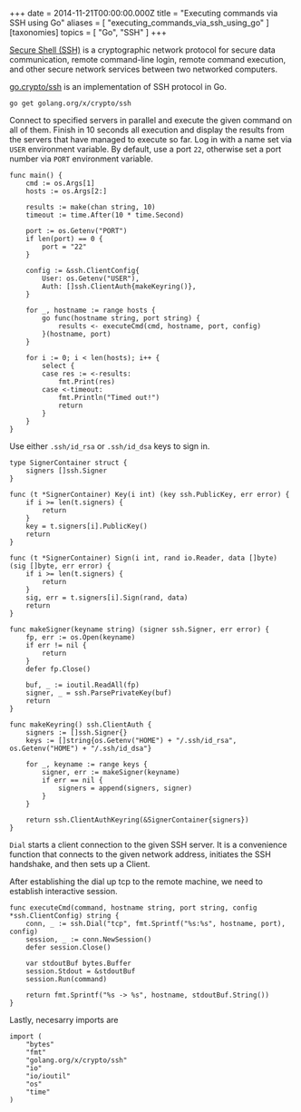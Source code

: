 +++
date = 2014-11-21T00:00:00.000Z
title = "Executing commands via SSH using Go"
aliases = [
    "executing_commands_via_ssh_using_go"
]
[taxonomies]
topics = [ "Go", "SSH" ]
+++

[Secure Shell (SSH)][1] is a cryptographic network protocol for secure data communication, remote command-line login, remote command execution, and other secure network services between two networked computers.

[go.crypto/ssh][2] is an implementation of SSH protocol in Go.

```
go get golang.org/x/crypto/ssh
```

Connect to specified servers in parallel and execute the given command on all
of them. Finish in 10 seconds all execution and display the results from the
servers that have managed to execute so far. Log in with a name set via `USER`
environment variable. By default, use a port `22`, otherwise set a port number
via `PORT` environment variable.

```
func main() {
    cmd := os.Args[1]
    hosts := os.Args[2:]

    results := make(chan string, 10)
    timeout := time.After(10 * time.Second)

    port := os.Getenv("PORT")
    if len(port) == 0 {
        port = "22"
    }

    config := &ssh.ClientConfig{
        User: os.Getenv("USER"),
        Auth: []ssh.ClientAuth{makeKeyring()},
    }

    for _, hostname := range hosts {
        go func(hostname string, port string) {
            results <- executeCmd(cmd, hostname, port, config)
        }(hostname, port)
    }

    for i := 0; i < len(hosts); i++ {
        select {
        case res := <-results:
            fmt.Print(res)
        case <-timeout:
            fmt.Println("Timed out!")
            return
        }
    }
}
```

Use either `.ssh/id_rsa` or `.ssh/id_dsa` keys to sign in.

```
type SignerContainer struct {
    signers []ssh.Signer
}

func (t *SignerContainer) Key(i int) (key ssh.PublicKey, err error) {
    if i >= len(t.signers) {
        return
    }
    key = t.signers[i].PublicKey()
    return
}

func (t *SignerContainer) Sign(i int, rand io.Reader, data []byte) (sig []byte, err error) {
    if i >= len(t.signers) {
        return
    }
    sig, err = t.signers[i].Sign(rand, data)
    return
}

func makeSigner(keyname string) (signer ssh.Signer, err error) {
    fp, err := os.Open(keyname)
    if err != nil {
        return
    }
    defer fp.Close()

    buf, _ := ioutil.ReadAll(fp)
    signer, _ = ssh.ParsePrivateKey(buf)
    return
}

func makeKeyring() ssh.ClientAuth {
    signers := []ssh.Signer{}
    keys := []string{os.Getenv("HOME") + "/.ssh/id_rsa", os.Getenv("HOME") + "/.ssh/id_dsa"}

    for _, keyname := range keys {
        signer, err := makeSigner(keyname)
        if err == nil {
            signers = append(signers, signer)
        }
    }

    return ssh.ClientAuthKeyring(&SignerContainer{signers})
}
```

`Dial` starts a client connection to the given SSH server. It is a convenience function that connects to the given network address, initiates the SSH handshake, and then sets up a Client.

After establishing the dial up tcp to the remote machine,  we need to establish interactive session.

```
func executeCmd(command, hostname string, port string, config *ssh.ClientConfig) string {
    conn, _ := ssh.Dial("tcp", fmt.Sprintf("%s:%s", hostname, port), config)
    session, _ := conn.NewSession()
    defer session.Close()

    var stdoutBuf bytes.Buffer
    session.Stdout = &stdoutBuf
    session.Run(command)

    return fmt.Sprintf("%s -> %s", hostname, stdoutBuf.String())
}
```

Lastly, necesarry imports are

```
import (
    "bytes"
    "fmt"
    "golang.org/x/crypto/ssh"
    "io"
    "io/ioutil"
    "os"
    "time"
)
```


[1]: https://en.wikipedia.org/wiki/Secure_Shell
[2]: https://godoc.org/golang.org/x/crypto/ssh
